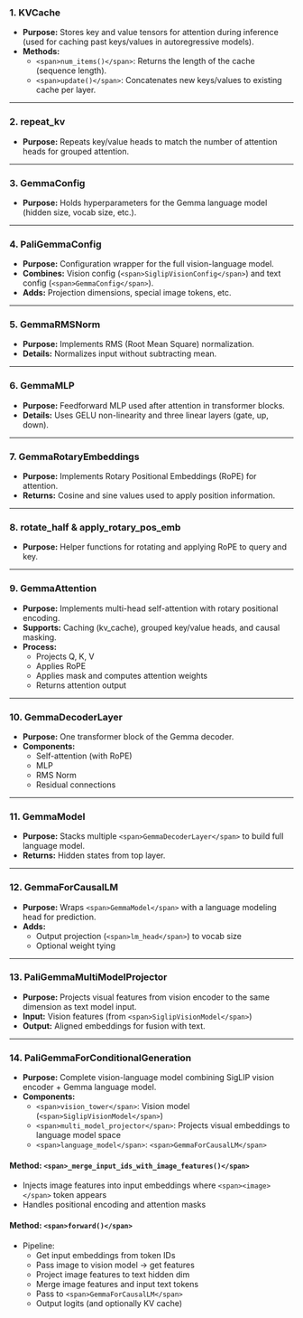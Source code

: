 ### 1. **KVCache**

* **Purpose:** Stores key and value tensors for attention during inference (used for caching past keys/values in autoregressive models).
* **Methods:**
  * `<span>num_items()</span>`: Returns the length of the cache (sequence length).
  * `<span>update()</span>`: Concatenates new keys/values to existing cache per layer.


---

### 2. **repeat\_kv**

* **Purpose:** Repeats key/value heads to match the number of attention heads for grouped attention.


---

### 3. **GemmaConfig**

* **Purpose:** Holds hyperparameters for the Gemma language model (hidden size, vocab size, etc.).

---

### 4. **PaliGemmaConfig**

* **Purpose:** Configuration wrapper for the full vision-language model.
* **Combines:** Vision config (`<span>SiglipVisionConfig</span>`) and text config (`<span>GemmaConfig</span>`).
* **Adds:** Projection dimensions, special image tokens, etc.

---

### 5. **GemmaRMSNorm**

* **Purpose:** Implements RMS (Root Mean Square) normalization.
* **Details:** Normalizes input without subtracting mean.

---

### 6. **GemmaMLP**

* **Purpose:** Feedforward MLP used after attention in transformer blocks.
* **Details:** Uses GELU non-linearity and three linear layers (gate, up, down).

---

### 7. **GemmaRotaryEmbeddings**

* **Purpose:** Implements Rotary Positional Embeddings (RoPE) for attention.
* **Returns:** Cosine and sine values used to apply position information.

---

### 8. **rotate\_half & apply\_rotary\_pos\_emb**

* **Purpose:** Helper functions for rotating and applying RoPE to query and key.

---

### 9. **GemmaAttention**

* **Purpose:** Implements multi-head self-attention with rotary positional encoding.
* **Supports:** Caching (kv\_cache), grouped key/value heads, and causal masking.
* **Process:**
  * Projects Q, K, V
  * Applies RoPE
  * Applies mask and computes attention weights
  * Returns attention output

---

### 10. **GemmaDecoderLayer**

* **Purpose:** One transformer block of the Gemma decoder.
* **Components:**
  * Self-attention (with RoPE)
  * MLP
  * RMS Norm
  * Residual connections

---

### 11. **GemmaModel**

* **Purpose:** Stacks multiple `<span>GemmaDecoderLayer</span>` to build full language model.
* **Returns:** Hidden states from top layer.

---

### 12. **GemmaForCausalLM**

* **Purpose:** Wraps `<span>GemmaModel</span>` with a language modeling head for prediction.
* **Adds:**
  * Output projection (`<span>lm_head</span>`) to vocab size
  * Optional weight tying

---

### 13. **PaliGemmaMultiModelProjector**

* **Purpose:** Projects visual features from vision encoder to the same dimension as text model input.
* **Input:** Vision features (from `<span>SiglipVisionModel</span>`)
* **Output:** Aligned embeddings for fusion with text.

---

### 14. **PaliGemmaForConditionalGeneration**

* **Purpose:** Complete vision-language model combining SigLIP vision encoder + Gemma language model.
* **Components:**
  * `<span>vision_tower</span>`: Vision model (`<span>SiglipVisionModel</span>`)
  * `<span>multi_model_projector</span>`: Projects visual embeddings to language model space
  * `<span>language_model</span>`: `<span>GemmaForCausalLM</span>`

#### Method: `<span>_merge_input_ids_with_image_features()</span>`

* Injects image features into input embeddings where `<span><image></span>` token appears
* Handles positional encoding and attention masks

#### Method: `<span>forward()</span>`

* Pipeline:
  * Get input embeddings from token IDs
  * Pass image to vision model → get features
  * Project image features to text hidden dim
  * Merge image features and input text tokens
  * Pass to `<span>GemmaForCausalLM</span>`
  * Output logits (and optionally KV cache)
